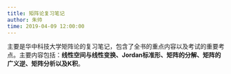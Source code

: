 ```yaml
---
title: 矩阵论复习笔记
author: 朱帅
time: 2019-04-09 12:00:00
---
```


主要是华中科技大学矩阵论的复习笔记，包含了全书的重点内容以及考试的重要考点。主要内容包括：**线性空间与线性变换、Jordan标准形、矩阵的分解、矩阵的广义逆、矩阵分析以及K积**。

